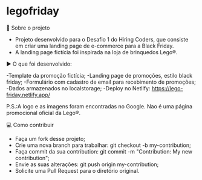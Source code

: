 # legofriday

📑 Sobre o projeto
- Projeto desenvolvido para o Desafio 1 do Hiring Coders, que consiste em criar uma landing page de e-commerce para a Black Friday.
- A landing page fictícia foi inspirada na loja de brinquedos Lego®.

▶️ O que foi desenvolvido:

-Template da promoção fictícia;
-Landing page de promoções, estilo black friday;
-Formulário com cadastro de email para recebimento de promoções;
-Dados armazenados no localstorage;
-Deploy no Netlify: https://lego-friday.netlify.app/
 
P.S.:A logo e as imagens foram encontradas no Google. Nao é uma página promocional oficial da Lego®.

💻 Como contribuir
- Faça um fork desse projeto;
- Crie uma nova branch para trabalhar: git checkout -b my-contribution;
- Faça commit da sua contribution: git commit -m "Contribution: My new contribution";
- Envie as suas alterações: git push origin my-contribution;
- Solicite uma Pull Request para o diretório original.
